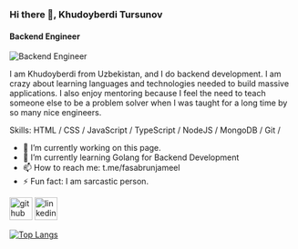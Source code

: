 ### Hi there 👋, Khudoyberdi Tursunov
#### Backend Engineer
![Backend Engineer](https://dwglogo.com/wp-content/uploads/2017/08/2500px-Golang_logo.png)

I am Khudoyberdi from Uzbekistan, and I do backend development. I am crazy about learning languages and technologies needed to build massive applications. I also enjoy mentoring because I feel the need to teach someone else to be a problem solver when I was taught for a long time by so many nice engineers.

Skills: HTML / CSS / JavaScript / TypeScript / NodeJS / MongoDB / Git /

- 🔭 I’m currently working on this page. 
- 🌱 I’m currently learning Golang for Backend Development 
- 📫 How to reach me: t.me/fasabrunjameel 
- ⚡ Fun fact: I am sarcastic person. 


[<img src='https://cdn.jsdelivr.net/npm/simple-icons@3.0.1/icons/github.svg' alt='github' height='40'>](https://github.com/https://github.com/ryukkira/)  [<img src='https://cdn.jsdelivr.net/npm/simple-icons@3.0.1/icons/linkedin.svg' alt='linkedin' height='40'>](https://www.linkedin.com/in/www.linkedin.com/in/ryukkira/)  

[![Top Langs](https://github-readme-stats.vercel.app/api/top-langs/?username=https://github.com/ryukkira/)](https://github.com/anuraghazra/github-readme-stats)

